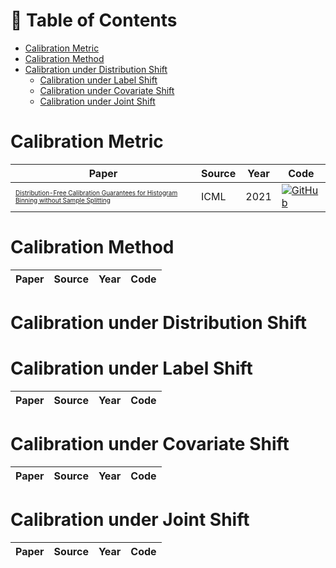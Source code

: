 # 📕 Table of Contents
- [Calibration Metric](#calibration-metric)
- [Calibration Method](#calibration-method)
- [Calibration under Distribution Shift](#calibration-under-distribution-shift)
  - [Calibration under Label Shift](#calibration-under-label-shift)
  - [Calibration under Covariate Shift](#calibration-under-covariate-shift)
  - [Calibration under Joint Shift](#calibration-under-joint-shift)

# Calibration Metric
| Paper | Source | Year| Code|
|-------|-------|-------|-------|
|[<font size="0.5">Distribution-Free Calibration Guarantees for Histogram Binning without Sample Splitting</font>](https://proceedings.mlr.press/v139/gupta21b.html)|ICML|2021|[![GitHub](https://img.shields.io/badge/GitHub-Repository-blue?style=for-the-badge&logo=github)](https://github.com/aigen/df-posthoc-calibration)|


# Calibration Method
| Paper | Source | Year| Code|
|-------|-------|-------|-------|


# Calibration under Distribution Shift

# Calibration under Label Shift
| Paper | Source | Year| Code|
|-------|-------|-------|-------|

# Calibration under Covariate Shift
| Paper | Source | Year| Code|
|-------|-------|-------|-------|

# Calibration under Joint Shift
| Paper | Source | Year| Code|
|-------|-------|-------|-------|
